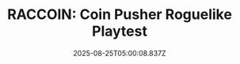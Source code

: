 ---
title: "RACCOIN: Coin Pusher Roguelike Playtest"
id: 3921890
date: 2025-08-25T05:00:08.837Z
link: games/steam/recent/raccoin-coin-pusher-roguelike-playtest
image: http://media.steampowered.com/steamcommunity/public/images/apps/3921890/b06de9268dae8034f5fdb7b84c6c3357f4e65c8d.jpg
playtime_2weeks: 14
playtime_forever: 14
playtime_windows_forever: 0
playtime_mac_forever: 0
playtime_linux_forever: 14
playtime_deck_forever: 14
---